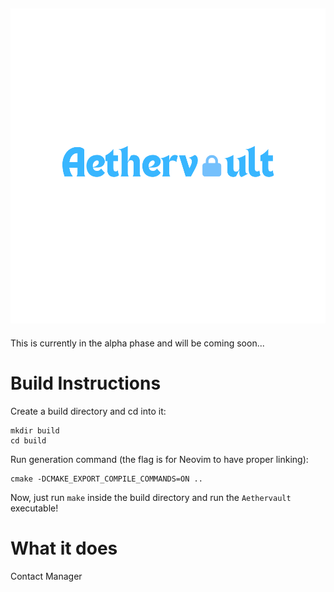 ![test](assets/Aethervault-logot.svg)
---
This is currently in the alpha phase and will be coming soon...

# Build Instructions
Create a build directory and cd into it:
```
mkdir build
cd build
```

Run generation command (the flag is for Neovim to have proper linking):
```
cmake -DCMAKE_EXPORT_COMPILE_COMMANDS=ON ..
```

Now, just run `make` inside the build directory and run the `Aethervault` executable!

# What it does
Contact Manager
